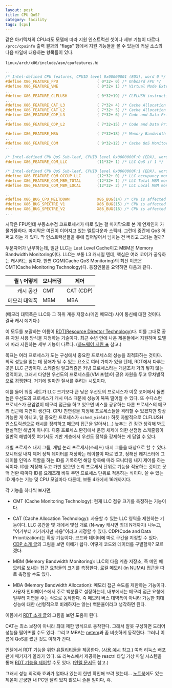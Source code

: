 ```yaml
---
layout: post
title: CPU QoS?
category: facility
tags: [cpu]
---
```

같은 아키텍처의 CPU라도 모델에 따라 지원 인스트럭션 셋이나 세부 기능이 다르다. `/proc/cpuinfo` 출력 결과의 "flags" 행에서 지원 기능들을 볼 수 있는데 커널 소스의 다음 파일에 대응하는 항목들이 있다.

`linux/arch/x86/include/asm/cpufeatures.h`:
```c
...
/* Intel-defined CPU features, CPUID level 0x00000001 (EDX), word 0 */
#define X86_FEATURE_FPU                 ( 0*32+ 0) /* Onboard FPU */
#define X86_FEATURE_VME                 ( 0*32+ 1) /* Virtual Mode Extensions */
...
#define X86_FEATURE_CLFLUSH             ( 0*32+19) /* CLFLUSH instruction */
...
#define X86_FEATURE_CAT_L3              ( 7*32+ 4) /* Cache Allocation Technology L3 */
#define X86_FEATURE_CAT_L2              ( 7*32+ 5) /* Cache Allocation Technology L2 */
#define X86_FEATURE_CDP_L3              ( 7*32+ 6) /* Code and Data Prioritization L3 */
...
#define X86_FEATURE_CDP_L2              ( 7*32+15) /* Code and Data Prioritization L2 */

#define X86_FEATURE_MBA                 ( 7*32+18) /* Memory Bandwidth Allocation */
...
#define X86_FEATURE_CQM                 ( 9*32+12) /* Cache QoS Monitoring */
...

/* Intel-defined CPU QoS Sub-leaf, CPUID level 0x0000000F:0 (EDX), word 11 */
#define X86_FEATURE_CQM_LLC             (11*32+ 1) /* LLC QoS if 1 */

/* Intel-defined CPU QoS Sub-leaf, CPUID level 0x0000000F:1 (EDX), word 12 */
#define X86_FEATURE_CQM_OCCUP_LLC       (12*32+ 0) /* LLC occupancy monitoring */
#define X86_FEATURE_CQM_MBM_TOTAL       (12*32+ 1) /* LLC Total MBM monitoring */
#define X86_FEATURE_CQM_MBM_LOCAL       (12*32+ 2) /* LLC Local MBM monitoring */

...
#define X86_BUG_CPU_MELTDOWN            X86_BUG(14) /* CPU is affected by meltdown attack and needs kernel page table isolation */
#define X86_BUG_SPECTRE_V1              X86_BUG(15) /* CPU is affected by Spectre variant 1 attack with conditional branches */
#define X86_BUG_SPECTRE_V2              X86_BUG(16) /* CPU is affected by Spectre variant 2 attack with indirect branches */
...
```

시작은 FPU인데 부동소수점 코프로세서가 따로 있는 걸 마지막으로 본 게 언제인지 가물가물하다. 마지막은 여진이 이어지고 있는 멜트다운과 스펙터. 그런데 중간에 QoS 어쩌고 하는 게 있다. 막 인스트럭션들을 큐에 집어넣어서 넘치는 건 버리고 그러는 걸까?

두문자어가 난무하는데, 일단 LLC는 Last Level Cache이고 MBM은 Memory Bandwidth Monitoring이다. LLC는 보통 L3 캐시일 텐데, 핵심은 여러 코어가 공유하는 캐시라는 점이다. 한편 CQM(Cache QoS Monitoring)의 최신 이름은 CMT(Cache Monitoring Technology)다. 등장인물을 요약하면 다음과 같다.

| 뭘 \ 어떻게   | 모니터링 | 제어      |
| ------------: | -------- | --------- |
| 캐시 공간     | CMT      | CAT (CDP) |
| 메모리 대역폭 | MBM      | MBA       |

(메모리 대역폭은 LLC와 그 하위 계층 저장소(메인 메모리) 사이 통신에 대한 것이다. 결국 캐시 얘기다.)

이 모두를 포괄하는 이름이 [RDT(Resource Director Technology)](https://www.intel.com/content/www/us/en/architecture-and-technology/resource-director-technology.html)다. 이를 그대로 공유 자원 사용 방식을 지정하는 기술이다. 최근 수년 안에 나온 제온들에서 지원하며 모델에 따라 지원하는 세부 기능이 다르다. ([하드웨어 지원 표](https://github.com/intel/intel-cmt-cat/blob/master/README#L109) 참고.)

목표는 여러 프로세스가 도는 구성에서 중요한 프로세스의 성능을 최적화하는 것이다. 최적 성능을 얻는 데 장애가 될 수 있는 요소로 여러 가지가 있을 텐데, RDT에서 다루는 곳은 LLC 근방이다. 스케줄링 알고리즘은 커녕 프로세스라는 개념조차 거의 닿지 않는 영역이고, 그래서 다양한 우선도의 프로세스들(VM 포함)이 공유 자원을 두고 무차별적으로 경쟁한다. 거기에 얼마간 질서를 주려는 시도이다.

예를 들어 워킹 세트가 LLC 크기보다 큰 낮은 우선도의 프로세스가 이웃 코어에서 돌면 높은 우선도의 프로세스가 캐시 미스 때문에 성능이 뚝뚝 떨어질 수 있다. 또 수다스런 프로세스가 끊임없이 메모리 접근을 하고 있으면 버스를 공유하는 다른 프로세스의 메모리 접근에 지연이 생긴다. CPU 친연성을 지정해 프로세스들을 격리할 수 있겠지만 항상 가능한 게 아니고, 덜 중요한 프로세스가 `sched_yield()` 하듯 자발적으로 CLFLUSH 인스트럭션으로 캐시를 정리하고 메모리 접근을 알아서(...) 늦추는 건 잠깐 생각해 봐도 현실적인 해법이 아니다. 다중 프로세스 환경에서 운영 체제에 의한 선점형 스케줄링이 일반적 해법이듯 여기서도 기반 계층에서 우선도 정책을 강제하는 게 답일 수 있다.

개별 프로세스 내지 그룹, 개별 논리 프로세서(스레드) 내지 그룹을 대상으로 할 수 있다. 모니터링 내지 제어 정책 데이터를 저장하는 테이블이 따로 있고, 정해진 레지스터에 그 테이블 인덱스 역할을 하는 ID를 기록하면 해당 항목에 따라 모니터링 내지 제어를 하는 식이다. ID를 저장해 두고 가만 있으면 논리 프로세서 단위로 기능을 적용하는 것이고 문맥 전환 때마다 ID를 요래조래 바꿔 주면 프로세스 단위로 적용하는 식이다. 쓸 수 있는 ID 개수는 기능 및 CPU 모델마다 다른데, 보통 4개에서 16개까지다.

각 기능을 하나씩 보자면,

* CMT (Cache Monitoring Technology): 현재 LLC 점유 크기를 측정하는 기능이다.

* CAT (Cache Allocation Technology): 사용할 수 있는 LLC 영역을 제한하는 기능이다. LLC 공간을 몇 개에서 몇십 개로 (N-way 캐시면 최대 N개까지) 나누고, "여기부터 저기까지만 사용"이라고 지정할 수 있다. CDP(Code and Data Prioritization)는 확장 기능이다. 코드와 데이터에 따로 구간을 지정할 수 있다. [CDP 소개 글](https://software.intel.com/en-us/articles/introduction-to-code-and-data-prioritization-with-usage-models)의 그림을 보면 이해가 쉽다. 어떻게 코드와 데이터를 구별할까? 모르겠다.

* MBM (Memory Bandwidth Monitoring): LLC의 다음 계층 저장소, 즉 메인 메모리로 보내는 접근 요청들의 크기를 측정한다. 로컬 메모리 (in NUMA) 접근을 따로 측정할 수도 있다.

* MBA (Memory Bandwidth Allocation): 메모리 접근 속도를 제한하는 기능이다. 사용자 인터페이스에서 주로 백분율로 설정하는데, 내부에서는 메모리 접근 요청에 일부러 지연을 주는 식으로 동작한다. 즉 메모리 버스 대역폭이 아니라 가능한 최대 성능에 대한 (선형적으로 비례하지는 않는) 백분율이라고 생각하면 된다.

이쯤에서 [RDT 소개 글](https://01.org/intel-rdt-linux/blogs/fyu1/2017/resource-allocation-intel%C2%AE-resource-director-technology)의 그림을 보면 도움이 된다.

CAT는 최소 보장이 아니라 최대 제한 방식으로 동작한다. 그래서 잘못 구성하면 도리어 성능을 떨어뜨릴 수도 있다. 그리고 MBA는 [netem](https://wiki.linuxfoundation.org/networking/netem)과 좀 비슷하게 동작한다. 그러니 이름에 QoS를 썼던 것도 이해가 간다.

인텔에서 RDT 기능을 위한 [유틸리티들](https://github.com/intel/intel-cmt-cat)을 제공한다. ([사용 예시](https://github.com/intel/intel-cmt-cat/wiki/Usage-Examples) 참고.) 여러 리눅스 배포판에 패키지가 올라가 있다. 또 리눅스에서 제공하는 resctrl 타입 가상 파일 시스템을 통해 [RDT 기능을 제어](https://wariua.cafe24.com/wiki/Documentation/x86/intel_rdt_ui.txt)할 수도 있다. ([인텔 문서](https://github.com/intel/intel-cmt-cat/wiki/resctrl)도 참고.)

그래서 성능 최적화 효과가 얼마나 있는지 한번 확인해 보려 했는데... [노트북](https://www3.lenovo.com/us/en/laptops/thinkpad/thinkpad-p/ThinkPad-P70/p/22TP2WPWP70)에도 있는 제온이 곤궁한 내 PC엔 달려 있지 않으니 슬픈 일이다, 흑.
